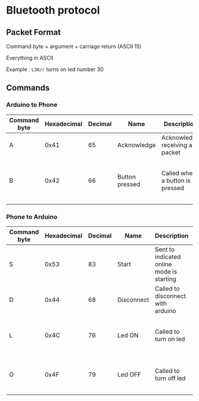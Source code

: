 # Bluetooth protocol

## Packet Format

Command byte + argument + carriage return (ASCII 15)

Everything in ASCII

Example : `L30/r` turns on led number 30

## Commands
### Arduino to Phone

| Command byte | Hexadecimal | Decimal | Name | Description | Argument |
|--------------|-------------|---------|------|-------------|-----------|
| A | 0x41 | 65 | Acknowledge | Acknowledge receiving a packet | None |
| B | 0x42 | 66 |Button pressed | Called when a button is pressed | Number of the button pressed (between 0-63)|

### Phone to Arduino

| Command byte | Hexadecimal | Decimal | Name | Description | Argument |
|--------------|-------------|---------|------|-------------|-----------|
| S | 0x53 | 83 | Start | Sent to indicated online mode is starting | None |
| D | 0x44 | 68 | Disconnect | Called to disconnect with arduino | None |
| L | 0x4C | 76 | Led ON | Called to turn on led| Number of LED to turn on (between 0-63)|
| O | 0x4F | 79 | Led OFF | Called to turn off led | Number of LED to turn off (between 0-63)|
